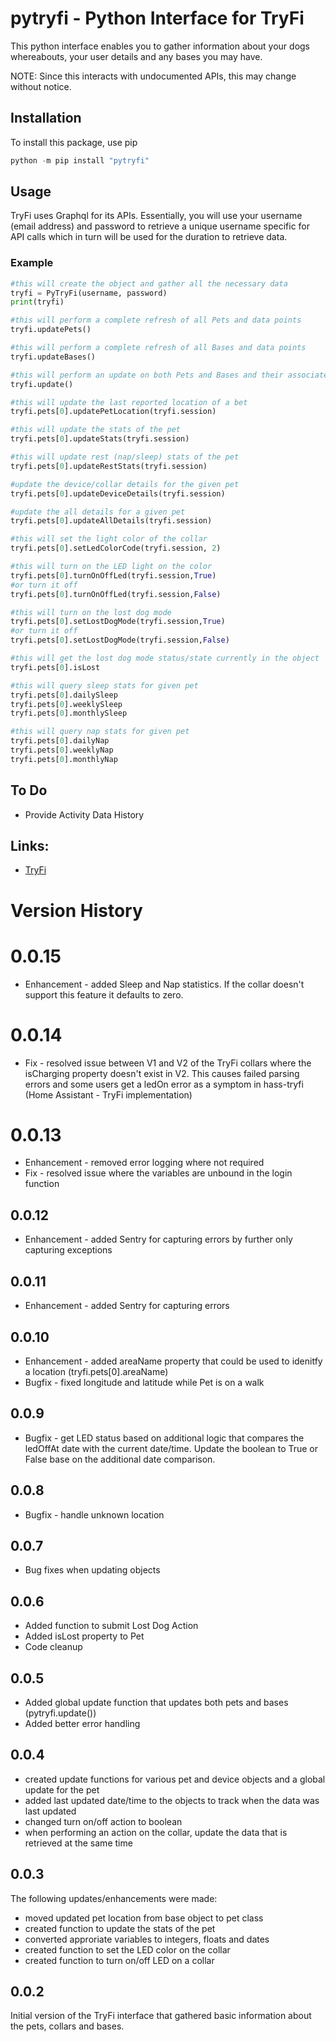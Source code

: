 # pytryfi - Python Interface for TryFi
This python interface enables you to gather information about your dogs whereabouts, your user details and any bases you may have.

NOTE: Since this interacts with undocumented APIs, this may change without notice.

## Installation
To install this package, use pip
```python
python -m pip install "pytryfi"
```

## Usage
TryFi uses Graphql for its APIs. Essentially, you will use your username (email address) and password to retrieve a unique username specific for API calls which in turn will be used for the duration to retrieve data.

### Example
```python
#this will create the object and gather all the necessary data
tryfi = PyTryFi(username, password)
print(tryfi)

#this will perform a complete refresh of all Pets and data points
tryfi.updatePets()

#this will perform a complete refresh of all Bases and data points
tryfi.updateBases()

#this will perform an update on both Pets and Bases and their associated data points
tryfi.update()

#this will update the last reported location of a bet
tryfi.pets[0].updatePetLocation(tryfi.session)

#this will update the stats of the pet 
tryfi.pets[0].updateStats(tryfi.session)

#this will update rest (nap/sleep) stats of the pet 
tryfi.pets[0].updateRestStats(tryfi.session)

#update the device/collar details for the given pet
tryfi.pets[0].updateDeviceDetails(tryfi.session)

#update the all details for a given pet
tryfi.pets[0].updateAllDetails(tryfi.session)

#this will set the light color of the collar
tryfi.pets[0].setLedColorCode(tryfi.session, 2)

#this will turn on the LED light on the color
tryfi.pets[0].turnOnOffLed(tryfi.session,True)
#or turn it off
tryfi.pets[0].turnOnOffLed(tryfi.session,False)

#this will turn on the lost dog mode
tryfi.pets[0].setLostDogMode(tryfi.session,True)
#or turn it off
tryfi.pets[0].setLostDogMode(tryfi.session,False)

#this will get the lost dog mode status/state currently in the object
tryfi.pets[0].isLost

#this will query sleep stats for given pet
tryfi.pets[0].dailySleep
tryfi.pets[0].weeklySleep
tryfi.pets[0].monthlySleep

#this will query nap stats for given pet
tryfi.pets[0].dailyNap
tryfi.pets[0].weeklyNap
tryfi.pets[0].monthlyNap
```

## To Do
* Provide Activity Data History

## Links:
* [TryFi](https://tryfi.com/)

# Version History
# 0.0.15
* Enhancement - added Sleep and Nap statistics. If the collar doesn't support this feature it defaults to zero.

# 0.0.14
* Fix - resolved issue between V1 and V2 of the TryFi collars where the isCharging property doesn't exist in V2. This causes failed parsing errors and some users get a ledOn error as a symptom in hass-tryfi (Home Assistant - TryFi implementation)

# 0.0.13
* Enhancement - removed error logging where not required
* Fix - resolved issue where the variables are unbound in the login function

## 0.0.12
* Enhancement - added Sentry for capturing errors by further only capturing exceptions

## 0.0.11
* Enhancement - added Sentry for capturing errors

## 0.0.10
* Enhancement - added areaName property that could be used to idenitfy a location (tryfi.pets[0].areaName)
* Bugfix - fixed longitude and latitude while Pet is on a walk

## 0.0.9
* Bugfix - get LED status based on additional logic that compares the ledOffAt date with the current date/time. Update the boolean to True or False base on the additional date comparison.

## 0.0.8
* Bugfix - handle unknown location

## 0.0.7
* Bug fixes when updating objects

## 0.0.6
* Added function to submit Lost Dog Action
* Added isLost property to Pet
* Code cleanup

## 0.0.5
* Added global update function that updates both pets and bases (pytryfi.update())
* Added better error handling

## 0.0.4
* created update functions for various pet and device objects and a global update for the pet
* added last updated date/time to the objects to track when the data was last updated
* changed turn on/off action to boolean
* when performing an action on the collar, update the data that is retrieved at the same time

## 0.0.3
The following updates/enhancements were made:
* moved updated pet location from base object to pet class
* created function to update the stats of the pet
* converted approriate variables to integers, floats and dates
* created function to set the LED color on the collar
* created function to turn on/off LED on a collar

## 0.0.2
Initial version of the TryFi interface that gathered basic information about the pets, collars and bases.